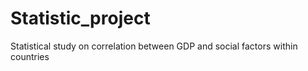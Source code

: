 # Statistic_project
Statistical study on correlation between GDP and social factors within countries
